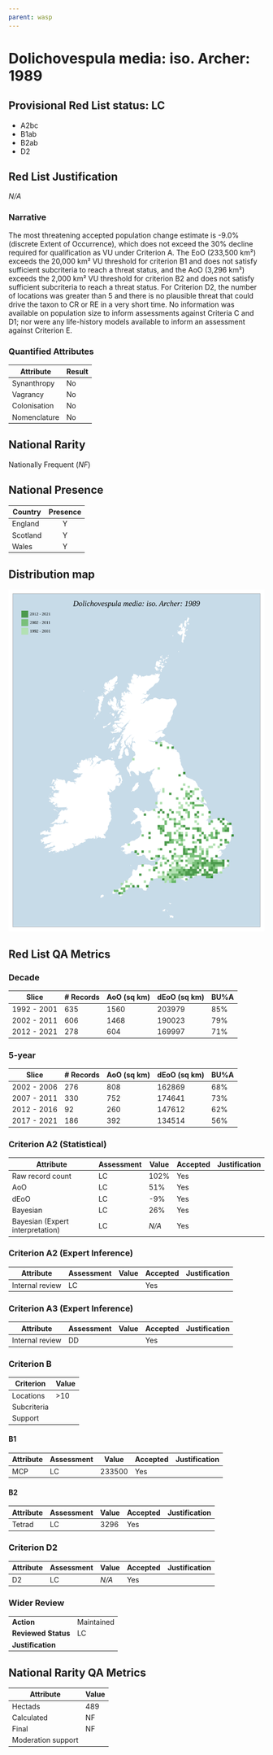 ```yaml
---
parent: wasp
---
```


# Dolichovespula media: iso. Archer: 1989

## Provisional Red List status: LC
- A2bc
- B1ab
- B2ab
- D2

## Red List Justification
*N/A*

### Narrative


The most threatening accepted population change estimate is -9.0% (discrete Extent of Occurrence), which does not exceed the 30% decline required for qualification as VU under Criterion A. The EoO (233,500 km²) exceeds the 20,000 km² VU threshold for criterion B1 and does not satisfy sufficient subcriteria to reach a threat status, and the AoO (3,296 km²) exceeds the 2,000 km² VU threshold for criterion B2 and does not satisfy sufficient subcriteria to reach a threat status. For Criterion D2, the number of locations was greater than 5 and there is no plausible threat that could drive the taxon to CR or RE in a very short time. No information was available on population size to inform assessments against Criteria C and D1; nor were any life-history models available to inform an assessment against Criterion E.

### Quantified Attributes
|Attribute|Result|
|---|---|
|Synanthropy|No|
|Vagrancy|No|
|Colonisation|No|
|Nomenclature|No|


## National Rarity
Nationally Frequent (*NF*)

## National Presence
|Country|Presence
|---|:-:|
|England|Y|
|Scotland|Y|
|Wales|Y|


## Distribution map
![](../map/525.svg)

## Red List QA Metrics
### Decade
| Slice | # Records | AoO (sq km) | dEoO (sq km) |BU%A |
|---|---|---|---|---|
|1992 - 2001|635|1560|203979|85%|
|2002 - 2011|606|1468|190023|79%|
|2012 - 2021|278|604|169997|71%|

### 5-year
| Slice | # Records | AoO (sq km) | dEoO (sq km) |BU%A |
|---|---|---|---|---|
|2002 - 2006|276|808|162869|68%|
|2007 - 2011|330|752|174641|73%|
|2012 - 2016|92|260|147612|62%|
|2017 - 2021|186|392|134514|56%|

### Criterion A2 (Statistical)
|Attribute|Assessment|Value|Accepted|Justification
|---|---|---|---|---|
|Raw record count|LC|102%|Yes||
|AoO|LC|51%|Yes||
|dEoO|LC|-9%|Yes||
|Bayesian|LC|26%|Yes||
|Bayesian (Expert interpretation)|LC|*N/A*|Yes||

### Criterion A2 (Expert Inference)
|Attribute|Assessment|Value|Accepted|Justification
|---|---|---|---|---|
|Internal review|LC||Yes||

### Criterion A3 (Expert Inference)
|Attribute|Assessment|Value|Accepted|Justification
|---|---|---|---|---|
|Internal review|DD||Yes||

### Criterion B
|Criterion| Value|
|---|---|
|Locations|>10|
|Subcriteria||
|Support||

#### B1
|Attribute|Assessment|Value|Accepted|Justification
|---|---|---|---|---|
|MCP|LC|233500|Yes||

#### B2
|Attribute|Assessment|Value|Accepted|Justification
|---|---|---|---|---|
|Tetrad|LC|3296|Yes||

### Criterion D2
|Attribute|Assessment|Value|Accepted|Justification
|---|---|---|---|---|
|D2|LC|*N/A*|Yes||

### Wider Review
|  |  |
|---|---|
|**Action**|Maintained|
|**Reviewed Status**|LC|
|**Justification**||

## National Rarity QA Metrics
|Attribute|Value|
|---|---|
|Hectads|489|
|Calculated|NF|
|Final|NF|
|Moderation support||
